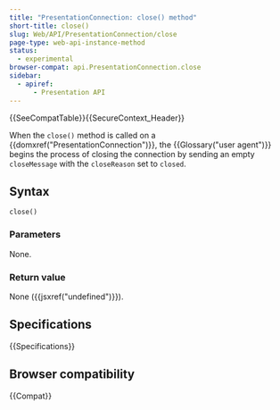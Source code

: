 ```yaml
---
title: "PresentationConnection: close() method"
short-title: close()
slug: Web/API/PresentationConnection/close
page-type: web-api-instance-method
status:
  - experimental
browser-compat: api.PresentationConnection.close
sidebar:
  - apiref:
      - Presentation API
---
```


{{SeeCompatTable}}{{SecureContext_Header}}

When the `close()` method is called on a {{domxref("PresentationConnection")}}, the {{Glossary("user agent")}} begins the process of closing the connection by sending an empty `closeMessage` with the `closeReason` set to `closed`.

## Syntax

```js-nolint
close()
```

### Parameters

None.

### Return value

None ({{jsxref("undefined")}}).

## Specifications

{{Specifications}}

## Browser compatibility

{{Compat}}
